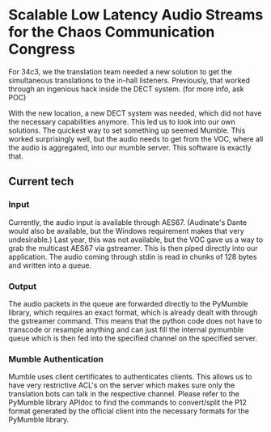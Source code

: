 # Scalable Low Latency Audio Streams for the Chaos Communication Congress

For 34c3, we the translation team needed a new solution to get the simultaneous translations to the in-hall listeners. Previously, that worked through an ingenious hack inside the DECT system. (for more info, ask POC)

With the new location, a new DECT system was needed, which did not have the necessary capabilities anymore. This led us to look into our own solutions. The quickest way to set something up seemed Mumble. This worked surprisingly well, but the audio needs to get from the VOC, where all the audio is aggregated, into our mumble server. This software is exactly that. 

## Current tech

### Input

Currently, the audio input is available through AES67. (Audinate's Dante would also be available, but the Windows requirement makes that very undesirable.)
Last year, this was not available, but the VOC gave us a way to grab the multicast AES67 via gstreamer. This is then piped directly into our application.
The audio coming through stdin is read in chunks of 128 bytes and written into a queue.


### Output

The audio packets in the queue are forwarded directly to the PyMumble library, which requires an exact format, which is already dealt with through the gstreamer command. This means that the python code does not have to transcode or resample anything and can just fill the internal pymumble queue which is then fed into the specified channel on the specified server.

### Mumble Authentication

Mumble uses client certificates to authenticates clients. This allows us to have very restrictive ACL's on the server which makes sure only the translation bots can talk in the respective channel. Please refer to the PyMumble library APIdoc to find the commands to convert/split the P12 format generated by the official client into the necessary formats for the PyMumble library.

